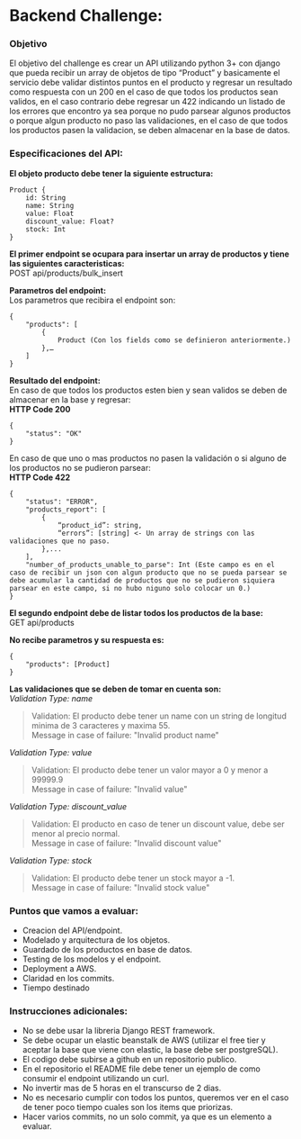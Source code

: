 # Backend Challenge: #

### Objetivo ###
El objetivo del challenge es crear un API utilizando python 3+ con django que pueda recibir un array de objetos de tipo “Product” y basicamente el servicio debe validar distintos puntos en el producto y regresar un resultado como respuesta con un 200 en el caso de que todos los productos sean validos, en el caso contrario debe regresar un 422 indicando un listado de los errores que encontro ya sea porque no pudo parsear algunos productos o porque algun producto no paso las validaciones, en el caso de que todos los productos pasen la validacion, se deben almacenar en la base de datos.

### Especificaciones del API: ###
**El objeto producto debe tener la siguiente estructura:**
```
Product {
	id: String
	name: String
	value: Float
	discount_value: Float?
	stock: Int
}
```

**El primer endpoint se ocupara para insertar un array de productos y tiene las siguientes caracteristicas:**  
POST api/products/bulk_insert

**Parametros del endpoint:**  
Los parametros que recibira el endpoint son:
```
{
	"products": [
		{
			Product (Con los fields como se definieron anteriormente.)
		},…
	]
}
```

**Resultado del endpoint:**  
En caso de que todos los productos esten bien y sean validos se deben de almacenar en la base y regresar:  
**HTTP Code 200**  
```
{
	"status": "OK"
}
```

En caso de que uno o mas productos no pasen la validación o si alguno de los productos no se pudieron parsear:  
**HTTP Code 422**  
```
{
	"status": "ERROR",
	"products_report": [
		{
			“product_id”: string,
			“errors”: [string] <- Un array de strings con las validaciones que no paso.
		},...
	],
	"number_of_products_unable_to_parse": Int (Este campo es en el caso de recibir un json con algun producto que no se pueda parsear se debe acumular la cantidad de productos que no se pudieron siquiera parsear en este campo, si no hubo niguno solo colocar un 0.)
}
```

**El segundo endpoint debe de listar todos los productos de la base:**  
GET api/products  

**No recibe parametros y su respuesta es:**  
```
{
	"products": [Product]
}
```

**Las validaciones que se deben de tomar en cuenta son:**  
*Validation Type: name*  
>Validation:  El producto debe tener un name con un string de longitud minima de 3 caracteres y maxima 55.  
>Message in case of failure: "Invalid product name"  
	
*Validation Type: value*  
>Validation: El producto debe tener un valor mayor a 0 y menor a 99999.9  
>Message in case of failure: "Invalid value"  
	
*Validation Type: discount_value*  
>Validation: El producto en caso de tener un discount value, debe ser menor al precio normal.  
>Message in case of failure: "Invalid discount value"  
	
*Validation Type: stock*  
>Validation: El producto debe tener un stock mayor a -1.  
>Message in case of failure: "Invalid stock value"  

### Puntos que vamos a evaluar:  ###
* Creacion del API/endpoint.   
* Modelado y arquitectura de los objetos.  
* Guardado de los productos en base de datos.  
* Testing de los modelos y el endpoint.  
* Deployment a AWS.  
* Claridad en los commits.  
* Tiempo destinado  

### Instrucciones adicionales: ###
* No se debe usar la libreria Django REST framework.
* Se debe ocupar un elastic beanstalk de AWS (utilizar el free tier y aceptar la base que viene con elastic, la base debe ser postgreSQL).  
* El codigo debe subirse a github en un repositorio publico.  
* En el repositorio el README file debe tener un ejemplo de como consumir el endpoint utilizando un curl.  
* No invertir mas de 5 horas en el transcurso de 2 dias.  
* No es necesario cumplir con todos los puntos, queremos ver en el caso de tener poco tiempo cuales son los items que priorizas.  
* Hacer varios commits, no un solo commit, ya que es un elemento a evaluar.  

